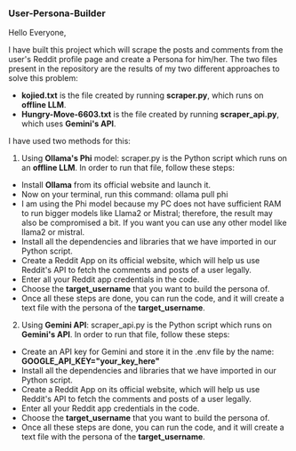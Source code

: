 ### User-Persona-Builder
Hello Everyone,

I have built this project which will scrape the posts and comments from the user's Reddit profile page and create a Persona for him/her. The two files present in the repository are the results of my two different approaches to solve this problem:

* **kojied.txt** is the file created by running **scraper.py**, which runs on **offline LLM**.
* **Hungry-Move-6603.txt** is the file created by running **scraper_api.py**, which uses **Gemini's API**.

I have used two methods for this:

1. Using **Ollama's Phi** model:
   scraper.py is the Python script which runs on an **offline LLM**. In order to run that file, follow these steps:

* Install **Ollama** from its official website and launch it.
* Now on your terminal, run this command:
  ollama pull phi
* I am using the Phi model because my PC does not have sufficient RAM to run bigger models like Llama2 or Mistral; therefore, the result may also be compromised a bit. If you want you can use any other model like llama2 or mistral.
* Install all the dependencies and libraries that we have imported in our Python script.
* Create a Reddit App on its official website, which will help us use Reddit's API to fetch the comments and posts of a user legally.
* Enter all your Reddit app credentials in the code.
* Choose the **target_username** that you want to build the persona of.
* Once all these steps are done, you can run the code, and it will create a text file with the persona of the **target_username**.

2. Using **Gemini API**:
   scraper_api.py is the Python script which runs on **Gemini's API**. In order to run that file, follow these steps:

* Create an API key for Gemini and store it in the .env file by the name:
  **GOOGLE_API_KEY="your_key_here"**
* Install all the dependencies and libraries that we have imported in our Python script.
* Create a Reddit App on its official website, which will help us use Reddit's API to fetch the comments and posts of a user legally.
* Enter all your Reddit app credentials in the code.
* Choose the **target_username** that you want to build the persona of.
* Once all these steps are done, you can run the code, and it will create a text file with the persona of the **target_username**.
